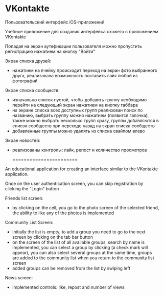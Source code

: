 # VKontakte
Пользовательский интерфейс iOS-приложений

Учебное приложение для создания интерфейса схожего с приложением VKontakte

Попадая на экран аутефикации пользователя можно пропустить регистрацию нажатием на кнопку "Войти"

Экран списка друзей:
  - нажатием на ячейку происходит переход на экран фото выбранного друга, реализована возможность поставить лайк любой из фотографий
  
Экран списка сообществ:
  - изначально список пустой, чтобы добавить группу необходимо перейти на следующий экран нажатием на кнопку таббара
  - на экране списка всех доступных групп реализован поиск по названию, выбрать группу можно нажатием (появится галочка), также можно выбрать несколько групп сразу, 
  группы добавляются в список сообществ при переходе назад на экран списка сообществ
  - добавленные группы можно удалять из списка свайпом влево
  
Экран новостей:
 - реализованы контролы: лайк, репост и количество просмотров
 
   =======================
   
 An educational application for creating an interface similar to the VKontakte application.
 
 Once on the user authentication screen, you can skip registration by clicking the "Login" button
 
 Friends list screen:
   - by clicking on the cell, you go to the photo screen of the selected friend, the ability to like any of the photos is implemented
   
 Community List Screen:
   - initially the list is empty, to add a group you need to go to the next screen by clicking on the tab bar button
   - on the screen of the list of all available groups, search by name is implemented, you can select a group by clicking (a check mark will appear), you can also select several groups at the same time,
   groups are added to the community list when you return to the community list screen
   - added groups can be removed from the list by swiping left
   
 News screen:
  - implemented controls: like, repost and number of views
 

